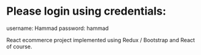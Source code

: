 
# Please login using credentials: 
username: Hammad 
password: hammad


React ecommerce project implemented using Redux / Bootstrap and React of course.
